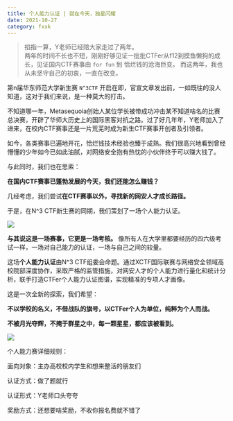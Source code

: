 ```yaml
---
title: 个人能力认证 | 就在今天，独星闪耀
date: 2021-10-27
category: fxxk
---
```


> 掐指一算，Y老师已经陪大家走过了两年。  
> 两年的时间不长也不短，刚刚好够见证一批批CTFer从f12到摸鱼懒狗的成长，见证国内CTF赛事由 `for fun` 到 恰烂钱的沧海巨变。
> 而这两年，我也从未坚守自己的初衷，一直在改变。

第n届华东师范大学新生赛 `N^3CTF` 开启在即，官宣文章发出前，一如既往的没人知道，这对于我们来说，是一种莫大的打击。

不知道哪一年，Metasequoia创始人某位学长被带成功冲击某不知道啥名的比赛总决赛，开辟了华师大历史上的国际黑客对抗之路。过了好几年年，Y老师加入了进来，在校内CTF赛事还是一片荒芜时成为新生CTF赛事开创者及引领者。

如今，各类赛事已遍地开花，恰烂钱技术经验也臻于成熟。我们很高兴地看到曾经懵懂的少年如今已如此油腻，对网络安全抱有热忱的小伙伴终于可以赚大钱了。

与此同时，我们也在思索：

**在国内CTF赛事已蓬勃发展的今天，我们还能怎么赚钱？**

几经考虑，我们尝试**在CTF赛事以外，寻找新的网安人才成长路径。**

于是，在N^3 CTF新生赛的同期，我们策划了一场个人能力认证。

![](https://cdn.yoshino-s.online/typora_img/1d202c6e78beb4a57b6b4573f5fbdf6.png)

**与其说这是一场赛事，它更是一场考核。**
像所有人在大学里都要经历的四六级考试一样，一场对自己能力的认证，一场与自己之间的较量。

这场**个人能力认证**由N^3 CTF组委会命题。通过XCTF国际联赛与网络安全领域高校院部深度协作，采取严格的监管措施，对网安人才的个人能力进行量化和统计分析，联手打造CTFer个人能力认证图谱，实现精准的专项人才画像。

这是一次全新的探索，我们希望：


**不以学校的名义，不借战队的旗号，以CTFer个人为单位，纯粹为个人而战。**


**不被月光夺辉，不掩于群星之中，每一颗星星，都应该被看到。**

![](https://cdn.yoshino-s.online/typora_img/20211027205745.png)

个人能力赛详细规则：

面向对象：主办高校校内学生和想来整活的朋友们

认证方式：做了题就行

认证形式：Y老师口头夸夸

奖励方式：还想要啥奖励，不收你报名费就不错了
